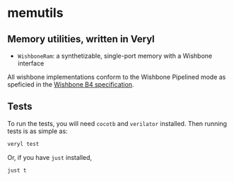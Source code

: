 # memutils

## Memory utilities, written in Veryl

* `WishboneRam`: a synthetizable, single-port memory with a Wishbone interface

All wishbone implementations conform to the Wishbone Pipelined mode as speficied in the [Wishbone B4 specification](https://zipcpu.com/doc/wbspec_b4.pdf).

## Tests

To run the tests, you will need `cocotb` and `verilator` installed. Then running tests is as simple as:

```sh
veryl test
```

Or, if you have `just` installed,

```sh
just t
```